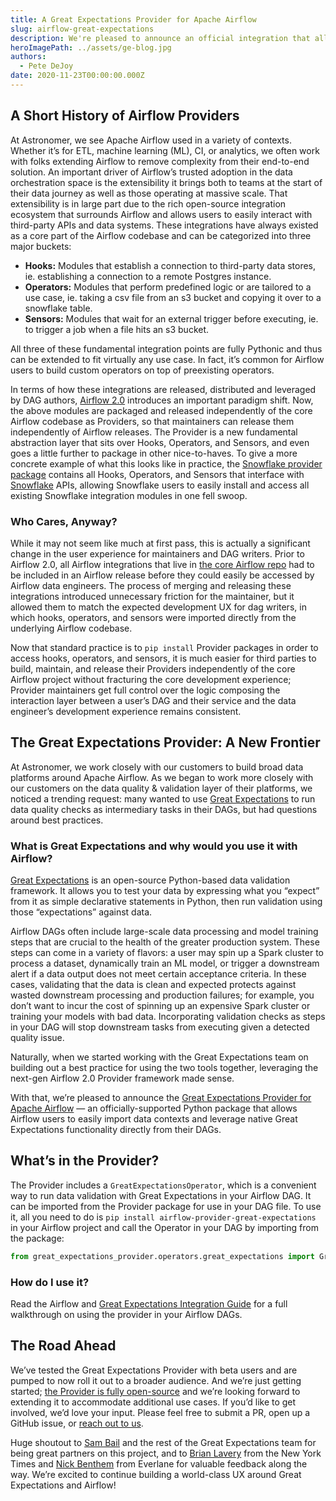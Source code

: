 ```yaml
---
title: A Great Expectations Provider for Apache Airflow
slug: airflow-great-expectations
description: We're pleased to announce an official integration that allows users to leverage Great Expectations natively in their DAGs.
heroImagePath: ../assets/ge-blog.jpg
authors:
  - Pete DeJoy
date: 2020-11-23T00:00:00.000Z
---
```


## A Short History of Airflow Providers

At Astronomer, we see Apache Airflow used in a variety of contexts. Whether it’s for ETL, machine learning (ML), CI, or analytics, we often work with folks extending Airflow to remove complexity from their end-to-end solution. An important driver of Airflow’s trusted adoption in the data orchestration space is the extensibility it brings both to teams at the start of their data journey as well as those operating at massive scale.  That extensibility is in large part due to the rich open-source integration ecosystem that surrounds Airflow and allows users to easily interact with third-party APIs and data systems. These integrations have always existed as a core part of the Airflow codebase and can be categorized into three major buckets:

- **Hooks:** Modules that establish a connection to third-party data stores, ie. establishing a connection to a remote Postgres  instance.
- **Operators:** Modules that perform predefined logic or are tailored to a use case, ie. taking a csv file from an s3 bucket and copying it over to a snowflake table.
- **Sensors:**  Modules that wait for an external trigger before executing, ie. to trigger a job when a file hits an s3 bucket.

All three of these fundamental integration points are fully Pythonic and thus can be extended to fit virtually any use case. In fact, it’s common for Airflow users to build custom operators on top of preexisting operators.

In terms of how these integrations are released, distributed and leveraged by DAG authors, [Airflow 2.0](https://www.astronomer.io/blog/introducing-airflow-2-0/) introduces an important paradigm shift. Now, the above modules are packaged and released independently of the core Airflow codebase as Providers, so that maintainers can release them independently of Airflow releases. The Provider is a new fundamental abstraction layer that sits over Hooks, Operators, and Sensors, and even goes a little further to package in other nice-to-haves. To give a more concrete example of what this looks like in practice, the [Snowflake provider package](https://github.com/apache/airflow/tree/master/airflow/providers/snowflake) contains all Hooks, Operators, and Sensors that interface with [Snowflake](http://snowflake.com/) APIs, allowing Snowflake users to easily install and access all existing Snowflake integration modules in one fell swoop.

### Who Cares, Anyway?

While it may not seem like much at first pass, this is actually a significant change in the user experience for maintainers and DAG writers. Prior to Airflow 2.0, all Airflow integrations that live in [the core Airflow repo](https://github.com/apache/airflow) had to be included in an Airflow release before they could easily be accessed by Airflow data engineers. The process of merging and releasing these integrations introduced unnecessary friction for the maintainer, but it allowed them to match the expected development UX for dag writers, in which hooks, operators, and sensors were imported directly from the underlying Airflow codebase. 

Now that standard  practice is to `pip install` Provider packages in order to access hooks, operators, and sensors, it is much easier for third parties to build, maintain, and release their Providers independently of the core Airflow project without fracturing the core development experience; Provider maintainers get full control over the logic composing the interaction layer between a user’s DAG and their service and the data engineer’s development experience remains consistent.

## The Great Expectations Provider: A New Frontier

At Astronomer, we  work closely with our customers to build broad data platforms around Apache Airflow. As we began to work more closely with our customers on the data quality & validation layer of their platforms, we noticed a trending request: many wanted to use [Great Expectations](https://greatexpectations.io) to run data quality checks as intermediary tasks in their DAGs, but had questions around best practices.

### What is Great Expectations and why would you use it with Airflow?

[Great Expectations](https://greatexpectations.io) is an open-source Python-based data validation framework. It allows you to test your data by expressing what you “expect” from it as simple declarative statements in Python, then run validation using those “expectations” against data.

Airflow DAGs often include large-scale data processing and model training steps that are crucial to the health of the greater production system. These steps can come in a variety of flavors:  a user may spin up a Spark cluster to process a dataset, dynamically train an ML model, or trigger a downstream alert if a data output does not meet certain acceptance criteria. In these cases, validating that the data is clean and expected protects against wasted downstream processing and production failures; for example, you  don’t want to incur the cost of spinning up an expensive Spark cluster or training your models with bad data. Incorporating validation checks as steps in your DAG will stop downstream tasks from executing given a detected quality issue.

Naturally, when we started working with the Great Expectations team on building out a best practice for  using the two tools together, leveraging the next-gen Airflow 2.0 Provider framework made sense.

With that, we’re pleased to announce the [Great Expectations Provider for Apache Airflow](https://github.com/great-expectations/airflow-provider-great-expectations) — an officially-supported Python package that allows Airflow users to easily import data contexts and leverage native Great Expectations functionality directly from their DAGs.



## What’s in the Provider?

The Provider includes a `GreatExpectationsOperator`, which is a convenient way to run data validation with Great Expectations in your Airflow DAG. It can be imported from the Provider package for use in your DAG file. To use it, all you need to do is `pip install airflow-provider-great-expectations` in your Airflow project and call  the Operator in your DAG by importing from the package:


```python
from great_expectations_provider.operators.great_expectations import GreatExpectationsOperator
```

### How do I use it?

Read the Airflow and [Great Expectations Integration Guide](https://astronomer.io/guides/airflow-great-expectations) for a full walkthrough on using the provider in your Airflow DAGs.

## The Road Ahead

We’ve tested the Great Expectations Provider with beta users and are pumped to now roll it out to a broader audience. And we’re just getting started; [the Provider is fully open-source](https://github.com/great-expectations/airflow-provider-great-expectations) and we’re looking forward to extending it to accommodate additional use cases. If you’d like to get involved, we’d love your input. Please feel free to submit a PR, open up a GitHub issue, or [reach out to us](https://astronomer.io/contact).

Huge shoutout to [Sam Bail](https://twitter.com/spbail) and the rest of the Great Expectations team for being great partners on this project, and to [Brian Lavery](https://www.linkedin.com/in/blavery/) from the New York Times and [Nick Benthem](https://www.linkedin.com/in/benthem/) from Everlane for valuable feedback along the way. We’re excited to continue building a world-class UX around Great Expectations and Airflow!
